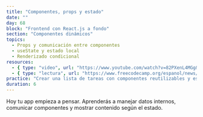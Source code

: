```yaml
---
title: "Componentes, props y estado"
date: ""
day: 68
block: "Frontend con React.js a fondo"
section: "Componentes dinámicos"
topics:
  - Props y comunicación entre componentes
  - useState y estado local
  - Renderizado condicional
resources:
  - { type: "video", url: "https://www.youtube.com/watch?v=82PXenL4MGg&t=667s" }
  - { type: "lectura", url: "https://www.freecodecamp.org/espanol/news/aprende-react-desde-cero-curso-de-react-con-proyectos/" }
practice: "Crear una lista de tareas con componentes reutilizables y estado local."
duration: 6
---
```


Hoy tu app empieza a pensar. Aprenderás a manejar datos internos, comunicar componentes y mostrar contenido según el estado.